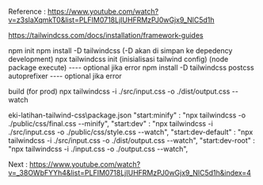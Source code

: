 Reference : https://www.youtube.com/watch?v=z3slaXqmkT0&list=PLFIM0718LjIUHFRMzPJ0wGjx9_NlC5d1h

https://tailwindcss.com/docs/installation/framework-guides

npm init
npm install -D tailwindcss  (-D akan di simpan ke depedency development)
npx tailwindcss init (inisialisasi tailwind config) (node package execute)
---- optional jika error
npm install -D tailwindcss postcss autoprefixer
---- optional jika error



build (for prod)
npx tailwindcss -i ./src/input.css -o ./dist/output.css --watch


eki-latihan-tailwind-css\package.json
    "start:minify" : "npx tailwindcss -o ./public/css/final.css --minify",
    "start:dev" : "npx tailwindcss -i ./src/input.css -o ./public/css/style.css --watch",
    "start:dev-default" : "npx tailwindcss -i ./src/input.css -o ./dist/output.css --watch",
    "start:dev-root" : "npx tailwindcss -i ./input.css -o ./output.css --watch",


Next : https://www.youtube.com/watch?v=_38OWbFYYh4&list=PLFIM0718LjIUHFRMzPJ0wGjx9_NlC5d1h&index=4